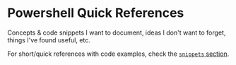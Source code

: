 # Powershell Quick References

Concepts & code snippets I want to document, ideas I don't want to forget, things I've found useful, etc.

For short/quick references with code examples, check the [`snippets` section](../snippets.md).
